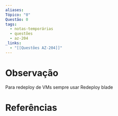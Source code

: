 ```yaml
---
aliases: 
Tópico: "0"
Questão: 0
tags:
  - notas-temporárias
  - questões
  - az-204
_links:
  - "[[Questões AZ-204]]"
---
```


# Observação
Para redeploy de VMs sempre usar Redeploy blade

# Referências 